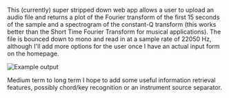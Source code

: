 This (currently) super stripped down web app allows a user to upload an audio file and returns a plot of the Fourier transform of the first 15 seconds of the sample and a spectrogram of the constant-Q transform (this works better than the Short Time Fourier Transform for musical applications). The file is bounced down to mono and read in at a sample rate of 22050 Hz, although I'll add more options for the user once I have an actual input form on the homepage.

![Example output](https://github.com/tanooj-s/fourier/tree/master/static/plot_1544408217.png)

Medium term to long term I hope to add some useful information retrieval features, possibly chord/key recognition or an instrument source separator. 

